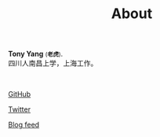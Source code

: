 ﻿---
layout: post
title: About
---

**Tony Yang** <small>(**老虎**)</small>. <br />
四川人南昌上学，上海工作。

<br />

[GitHub](https://github.com/icodor)

[Twitter](https://twitter.com/Itigoer)

[Blog feed](/feed.xml)

<br />
